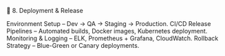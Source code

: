 📌 8. Deployment & Release
  
  Environment Setup – Dev → QA → Staging → Production.
  CI/CD Release Pipelines – Automated builds, Docker images, Kubernetes deployment.
  Monitoring & Logging – ELK, Prometheus + Grafana, CloudWatch.
  Rollback Strategy – Blue-Green or Canary deployments.
